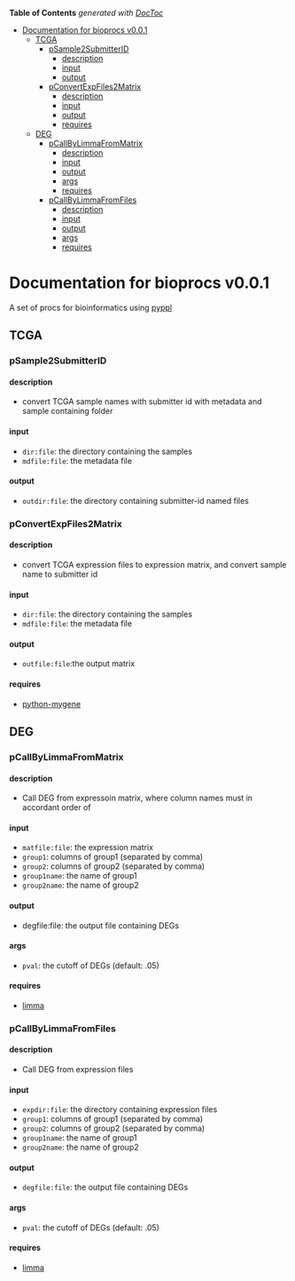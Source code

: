 <!-- START doctoc generated TOC please keep comment here to allow auto update -->
<!-- DON'T EDIT THIS SECTION, INSTEAD RE-RUN doctoc TO UPDATE -->
**Table of Contents**  *generated with [DocToc](https://github.com/thlorenz/doctoc)*

- [Documentation for bioprocs v0.0.1](#documentation-for-bioprocs-v001)
  - [TCGA](#tcga)
    - [pSample2SubmitterID](#psample2submitterid)
      - [description](#description)
      - [input](#input)
      - [output](#output)
    - [pConvertExpFiles2Matrix](#pconvertexpfiles2matrix)
      - [description](#description-1)
      - [input](#input-1)
      - [output](#output-1)
      - [requires](#requires)
  - [DEG](#deg)
    - [pCallByLimmaFromMatrix](#pcallbylimmafrommatrix)
      - [description](#description-2)
      - [input](#input-2)
      - [output](#output-2)
      - [args](#args)
      - [requires](#requires-1)
    - [pCallByLimmaFromFiles](#pcallbylimmafromfiles)
      - [description](#description-3)
      - [input](#input-3)
      - [output](#output-3)
      - [args](#args-1)
      - [requires](#requires-2)

<!-- END doctoc generated TOC please keep comment here to allow auto update -->


# Documentation for bioprocs v0.0.1
A set of procs for bioinformatics using [pyppl](https://github.com/pwwang/pyppl)

## TCGA

###  pSample2SubmitterID
#### description
- convert TCGA sample names with submitter id with metadata and sample containing folder

#### input
- `dir:file`:    the directory containing the samples
- `mdfile:file`: the metadata file

#### output
- `outdir:file`: the directory containing submitter-id named files


###  pConvertExpFiles2Matrix
#### description
- convert TCGA expression files to expression matrix, and convert sample name to submitter id

#### input
- `dir:file`:    the directory containing the samples
- `mdfile:file`: the metadata file

#### output
- `outfile:file`:the output matrix

#### requires
- [python-mygene](https://pypi.python.org/pypi/mygene/3.0.0)


## DEG

###  pCallByLimmaFromMatrix
#### description
- Call DEG from expressoin matrix, where column names must in accordant order of <group>

#### input
- `matfile:file`: the expression matrix
- `group1`:       columns of group1 (separated by comma)
- `group2`:       columns of group2 (separated by comma)
- `group1name`:   the name of group1
- `group2name`:   the name of group2

#### output
- degfile:file: the output file containing DEGs

#### args
- `pval`: the cutoff of DEGs (default: .05)

#### requires
- [limma](https://bioconductor.org/packages/release/bioc/html/limma.html)


###  pCallByLimmaFromFiles
#### description
- Call DEG from expression files

#### input
- `expdir:file`:  the directory containing expression files
- `group1`:       columns of group1 (separated by comma)
- `group2`:       columns of group2 (separated by comma)
- `group1name`:   the name of group1
- `group2name`:   the name of group2   

#### output
- `degfile:file`: the output file containing DEGs

#### args
- `pval`: the cutoff of DEGs (default: .05)

#### requires
- [limma](https://bioconductor.org/packages/release/bioc/html/limma.html)

